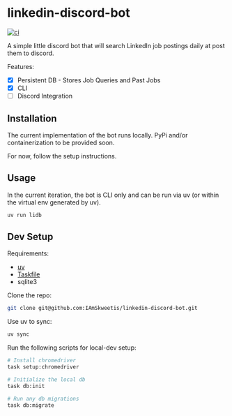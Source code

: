 # linkedin-discord-bot

[![ci](https://github.com/IAmSkweetis/linkedin-discord-bot/actions/workflows/ci.yml/badge.svg?branch=main)](https://github.com/IAmSkweetis/linkedin-discord-bot/actions/workflows/ci.yml)

A simple little discord bot that will search LinkedIn job postings daily at post them to discord.

Features:
- [x] Persistent DB - Stores Job Queries and Past Jobs
- [x] CLI
- [ ] Discord Integration

## Installation

The current implementation of the bot runs locally. PyPi and/or containerization to be provided soon.

For now, follow the setup instructions.

## Usage

In the current iteration, the bot is CLI only and can be run via uv (or within the virtual env generated by uv).

```bash
uv run lidb
```


## Dev Setup

Requirements:
- [uv](https://docs.astral.sh/uv/)
- [Taskfile](https://taskfile.dev/)
- sqlite3

Clone the repo:
```bash
git clone git@github.com:IAmSkweetis/linkedin-discord-bot.git
```

Use uv to sync:
```bash
uv sync
```

Run the following scripts for local-dev setup:
```bash
# Install chromedriver
task setup:chromedriver

# Initialize the local db
task db:init

# Run any db migrations
task db:migrate
```
